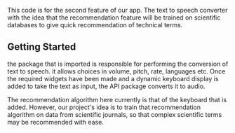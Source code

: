 This code is for the second feature of our app. The text to speech converter with
the idea that the recommendation feature will be trained on scientific
databases to give quick recommendation of technical terms.


## Getting Started

the package that is imported is responsible for performing the conversion of text to speech.
it allows choices in volume, pitch, rate, languages etc.
Once the required widgets have been made and a dynamic keyboard display is added to take the
text as input, the API package converts it to audio.

The recommendation algorithm here currently is that of the keyboard that is added.
However, our project's idea is to train that recommendation algorithm on data from
scientific journals, so that complex scientific terms may be recommended with ease.